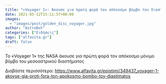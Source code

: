 ```yaml
---
title: "«Voyager 1»: Άκουσε για πρώτη φορά τον απόκοσμο βόμβο του διαστήματος"
date: 2021-05-12T15:11:57+00:00
images:
  - "images/post/golden_disc_voyager.jpg"
author: "AstroBot"
categories: ["Ειδήσεις"]
tags: ["alfavita.gr"]
draft: false
---
```


Το «Voyager 1» της NASA άκουσε για πρώτη φορά τον απόκοσμο μόνιμο βόμβο του μεσοαστρικού διαστήματος

Διαβάστε περισσότερα: https://www.alfavita.gr/epistimi/349437_voyager-1-akoyse-gia-proti-fora-ton-apokosmo-bombo-toy-diastimatos
